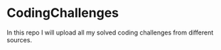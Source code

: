 # CodingChallenges
In this repo I will upload all my solved coding challenges from different sources.
